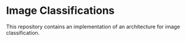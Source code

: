 # Image Classifications
This repository contains an implementation of an architecture for image classification.